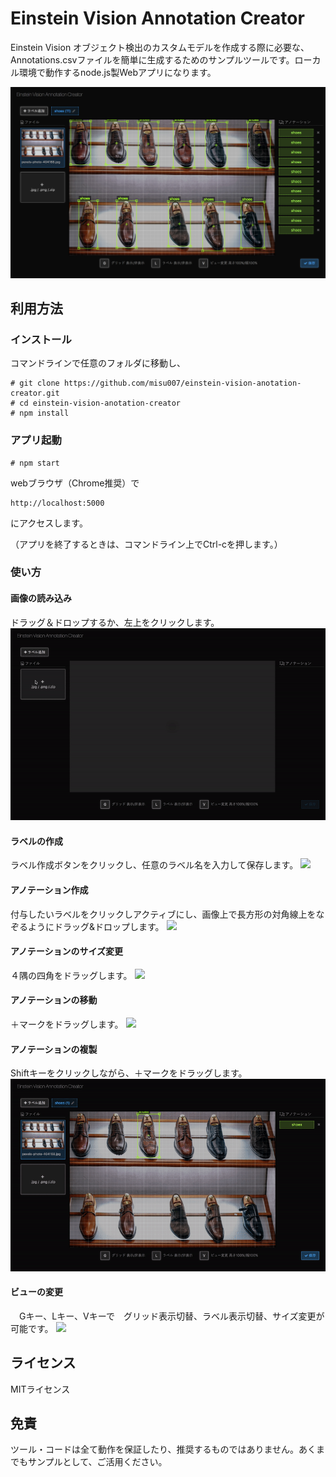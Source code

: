 # Einstein Vision Annotation Creator

Einstein Vision オブジェクト検出のカスタムモデルを作成する際に必要な、Annotations.csvファイルを簡単に生成するためのサンプルツールです。ローカル環境で動作するnode.js製Webアプリになります。

<img src="https://github.com/misu007/einstein-vision-annotation-creator/blob/master/readme/img000.png"/>

## 利用方法
### インストール

コマンドラインで任意のフォルダに移動し、
```
# git clone https://github.com/misu007/einstein-vision-anotation-creator.git
# cd einstein-vision-anotation-creator
# npm install
```

### アプリ起動
```
# npm start
```

webブラウザ（Chrome推奨）で
```
http://localhost:5000
```
にアクセスします。

（アプリを終了するときは、コマンドライン上でCtrl-cを押します。）

### 使い方

#### 画像の読み込み
ドラッグ＆ドロップするか、左上をクリックします。
<img src="https://github.com/misu007/einstein-vision-annotation-creator/blob/master/readme/img001.gif"/>

#### ラベルの作成
ラベル作成ボタンをクリックし、任意のラベル名を入力して保存します。
<img src="https://github.com/misu007/einstein-vision-annotation-creator/blob/master/readme/img002.gif"/>

#### アノテーション作成
付与したいラベルをクリックしアクティブにし、画像上で長方形の対角線上をなぞるようにドラッグ&ドロップします。
<img src="https://github.com/misu007/einstein-vision-annotation-creator/blob/master/readme/img003.gif"/>

#### アノテーションのサイズ変更
４隅の四角をドラッグします。
<img src="https://github.com/misu007/einstein-vision-annotation-creator/blob/master/readme/img006.gif"/>

#### アノテーションの移動
＋マークをドラッグします。
<img src="https://github.com/misu007/einstein-vision-annotation-creator/blob/master/readme/img004.gif"/>

#### アノテーションの複製
Shiftキーをクリックしながら、＋マークをドラッグします。
<img src="https://github.com/misu007/einstein-vision-annotation-creator/blob/master/readme/img005.gif"/>

#### ビューの変更
　Gキー、Lキー、Vキーで　グリッド表示切替、ラベル表示切替、サイズ変更が可能です。
<img src="https://github.com/misu007/einstein-vision-annotation-creator/blob/master/readme/img007.gif"/>



## ライセンス
MITライセンス

## 免責
ツール・コードは全て動作を保証したり、推奨するものではありません。あくまでもサンプルとして、ご活用ください。

